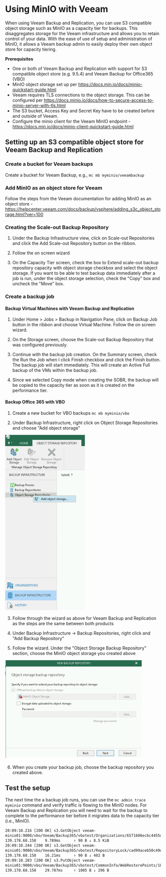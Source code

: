 # Using MinIO with Veeam

When using Veeam Backup and Replication, you can use S3 compatible object storage such as MinIO as a capacity tier for backups.  This disaggregates storage for the Veeam infrastructure and allows you to retain control of your data. With the ease of use of setup and administration of MinIO, it allows a Veeam backup admin to easily deploy their own object store for capacity tiering.

__Prerequisites__
- One or both of Veeam Backup and Replication with support for S3 compatible object store (e.g. 9.5.4) and Veeam Backup for Office365 (VBO)
- MinIO object storage set up per https://docs.min.io/docs/minio-quickstart-guide.html
- Veeam requires TLS connections to the object storage.  This can be configured per https://docs.minio.io/docs/how-to-secure-access-to-minio-server-with-tls.html
- The S3 bucket, Access Key and Secret Key have to be created before and outside of Veeam.
- Configure the minio client for the Veeam MinIO endpoint - https://docs.min.io/docs/minio-client-quickstart-guide.html



## Setting up an S3 compatible object store for Veeam Backup and Replication
### Create a bucket for Veeam backups
Create a bucket for Veeam Backup, e.g., `mc mb myminio/veeambackup`

### Add MinIO as an object store for Veeam
Follow the steps from the Veeam documentation for adding MinIO as an object store - https://helpcenter.veeam.com/docs/backup/vsphere/adding_s3c_object_storage.html?ver=100


### Creating the Scale-out Backup Repository

1. Under the Backup Infrastructure view, click on Scale-out Repositories and click the Add Scale-out Repository button on the ribbon.

2. Follow the on screen wizard

3. On the Capacity Tier screen, check the box to Extend scale-out backup repository capacity with object storage checkbox and select the object storage. If you want to be able to test backup data immediately after a job is run, under the object storage selection, check the "Copy" box and uncheck the "Move" box.
 

### Create a backup job
#### Backup Virtual Machines with Veeam Backup and Replication

1. Under Home > Jobs > Backup in Navigation Pane, click on Backup Job button in the ribbon and choose Virtual Machine. Follow the on screen wizard.

2. On the Storage screen, choose the Scale-out Backup Repository that was configured previously.    

4. Continue with the backup job creation.  On the Summary screen, check the Run the Job when I click Finish checkbox and click the Finish button.
The backup job will start immediately.  This will create an Active Full backup of the VMs within the backup job. 

5. Since we selected Copy mode when creating the SOBR, the backup will be copied to the capacity tier as soon as it is created on the performance tier.  
 
#### Backup Office 365 with VBO
1. Create a new bucket for VBO backups
`mc mb myminio/vbo`

2. Under Backup Infrastructure, right click on Object Storage Repositories and choose "Add object storage"

![Adding Object Storage to VBO Step 1](screenshots/1_add_object_store.png)

3. Follow through the wizard as above for Veeam Backup and Replication as the steps are the same between both products

4. Under Backup Infrastructure -> Backup Repositories, right click and "Add Backup Repository"

5. Follow the wizard.  Under the "Object Storage Backup Repository" section, choose the MinIO object storage you created above

![Adding Object Storage to VBO Backup Repository](screenshots/6_add_sobr_with_object_store.png)

6. When you create your backup job, choose the backup repository you created above.  


## Test the setup
The next time the a backup job runs, you can use the  `mc admin trace myminio` command and verify traffic is flowing to the MinIO nodes. For Veeam Backup and Replication you will need to wait for the backup to complete to the performance tier before it migrates data to the capacity tier (i.e., MinIO).

```
20:09:10.216 [200 OK] s3.GetObject veeam-minio01:9000/vbo/Veeam/Backup365/vbotest/Organizations/6571606ecbc4455dbfe23b83f6f45597/Webs/ca2d0986229b4ec88e3a217ef8f04a1d/Items/efaa67764b304e77badb213d131beab6/f4f0cf600f494c3eb702d8eafe0fabcc.aac07493e6cd4c71845d2495a4e1e19b 139.178.68.158    9.789ms      ↑ 90 B ↓ 8.5 KiB
20:09:10.244 [200 OK] s3.GetObject veeam-minio01:9000/vbo/Veeam/Backup365/vbotest/RepositoryLock/cad99aceb50c49ecb9e07246c3b9fadc_bfd985e5deec4cebaf481847f2c34797 139.178.68.158    16.21ms      ↑ 90 B ↓ 402 B
20:09:10.283 [200 OK] s3.PutObject veeam-minio01:9000/vbo/Veeam/Backup365/vbotest/CommonInfo/WebRestorePoints/18f1aba8f55f4ac6b805c4de653eb781 139.178.68.158    29.787ms     ↑ 1005 B ↓ 296 B
```

